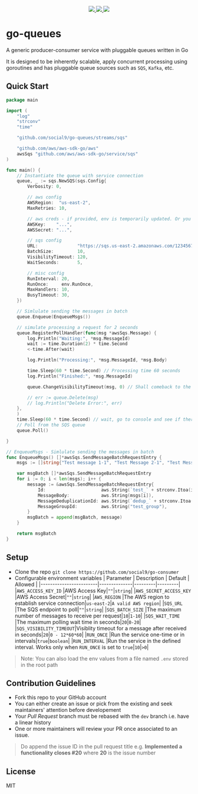 <p align="center">
  <a href="https://pkg.go.dev/github.com/social9/go-queues/?tab=doc">
    <img src="https://img.shields.io/badge/%F0%9F%93%9A%20godoc-pkg-00ACD7.svg?color=00ACD7&style=flat">
  </a>
  <a href="https://goreportcard.com/report/github.com/social9/go-queues">
    <img src="https://img.shields.io/badge/%F0%9F%93%9D%20goreport-A%2B-75C46B">
  </a>
  <a href="https://gocover.io/github.com/social9/go-queues">
    <img src="https://img.shields.io/badge/coverage-0%25-orange">
  </a>
</p>

# go-queues

A generic producer-consumer service with pluggable queues written in Go

It is designed to be inherently scalable, apply concurrent processing using goroutines and has pluggable queue sources such as `SQS`, `Kafka`, etc.

## Quick Start

```go
package main

import (
	"log"
	"strconv"
	"time"

	"github.com/social9/go-queues/streams/sqs"

	"github.com/aws/aws-sdk-go/aws"
	awsSqs "github.com/aws/aws-sdk-go/service/sqs"
)

func main() {
	// Instantiate the queue with service connection
	queue, _ := sqs.NewSQS(sqs.Config{
		Verbosity: 0,

		// aws config
		AWSRegion:  "us-east-2",
		MaxRetries: 10,

		// aws creds - if provided, env is temporarily updated. Or you can add to env yourself
		AWSKey:    "...",
		AWSSecret: "...",

		// sqs config
		URL:               "https://sqs.us-east-2.amazonaws.com/1234567/MyQueue.fifo",
		BatchSize:         10,
		VisibilityTimeout: 120,
		WaitSeconds:       5,

		// misc config
		RunInterval: 20,
		RunOnce:     env.RunOnce,
		MaxHandlers: 10,
		BusyTimeout: 30,
	})

	// Simlulate sending the messages in batch
	queue.Enqueue(EnqueueMsgs())

	// simulate processing a request for 2 seconds
	queue.RegisterPollHandler(func(msg *awsSqs.Message) {
		log.Println("Waiting:", *msg.MessageId)
		wait := time.Duration(2) * time.Second
		<-time.After(wait)

		log.Println("Processing:", *msg.MessageId, *msg.Body)

		time.Sleep(60 * time.Second) // Processing time 60 seconds
		log.Println("Finished:", *msg.MessageId)

		queue.ChangeVisibilityTimeout(msg, 0) // Shall comeback to the queue

		// err := queue.Delete(msg)
		// log.Println("Delete Error:", err)
	},
	)
	time.Sleep(60 * time.Second) // wait, go to console and see if there are some messages visible, Hit "Poll for messages"
	// Poll from the SQS queue
	queue.Poll()

}

// EnqueueMsgs - Simlulate sending the messages in batch
func EnqueueMsgs() []*awsSqs.SendMessageBatchRequestEntry {
	msgs := []string{"Test message 1-1", "Test Message 2-1", "Test Message 3-1"}

	var msgBatch []*awsSqs.SendMessageBatchRequestEntry
	for i := 0; i < len(msgs); i++ {
		message := &awsSqs.SendMessageBatchRequestEntry{
			Id:                     aws.String(`test_` + strconv.Itoa(i)),
			MessageBody:            aws.String(msgs[i]),
			MessageDeduplicationId: aws.String(`dedup_` + strconv.Itoa(i)),
			MessageGroupId:         aws.String("test_group"),
		}
		msgBatch = append(msgBatch, message)
	}

	return msgBatch
}

```

## Setup

- Clone the repo `git clone https://github.com/social9/go-consumer`
- Configurable environment variables
  | Parameter              | Description  | Default | Allowed |
  |------------------------|--------------|---------|---------|
  |`AWS_ACCESS_KEY_ID`     |AWS Access Key|`""`|`string`|
  |`AWS_SECRET_ACCESS_KEY` |AWS Access Secret|`""`|`string`|
  |`AWS_REGION`            |The AWS region to establish service connection|`us-east-2`|`A valid AWS region`|
  |`SQS_URL`               |The SQS endpoint to poll|`""`|`string`|
  |`SQS_BATCH_SIZE`        |The maximum number of messages to receive per request|`10`|`1-10`|
  |`SQS_WAIT_TIME`         |The maximum polling wait time in seconds|`20`|`0-20`|
  |`SQS_VISIBILITY_TIMEOUT`|Visiblity timeout for a message after received in seconds|`20`|`0 - 12*60*60`|
  |`RUN_ONCE`              |Run the service one-time or in intervals|`true`|`boolean`|
  |`RUN_INTERVAL`          |Run the service in the defined interval. Works only when `RUN_ONCE` is set to `true`|`10`|`>0`|

> Note: You can also load the env values from a file named `.env` stored in the root path

## Contribution Guidelines

- Fork this repo to your GitHub account
- You can either create an issue or pick from the existing and seek maintainers' attention before developement
- Your _Pull Request_ branch must be rebased with the `dev` branch i.e. have a linear history
- One or more maintainers will review your PR once associated to an issue.

> Do append the issue ID in the pull request title e.g. **Implemented a functionality closes #20** where **20** is the issue number

## License

MIT
